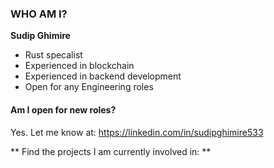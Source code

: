 ### WHO AM I?
**Sudip Ghimire**
- Rust specalist
- Experienced in blockchain
- Experienced in backend development
- Open for any Engineering roles

#### Am I open for new roles?
Yes. Let me know at: https://linkedin.com/in/sudipghimire533


** Find the projects I am currently involved in: **
